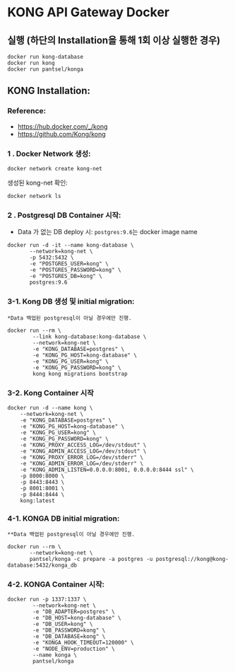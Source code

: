 # KONG API Gateway Docker
 
## 실행 (하단의 Installation을 통해 1회 이상 실행한 경우)
```
docker run kong-database
docker run kong
docker run pantsel/konga
```

## KONG Installation:

### Reference:
* https://hub.docker.com/_/kong
* https://github.com/Kong/kong


### 1 . Docker Network 생성:
```
docker network create kong-net
```
생성된 kong-net 확인:
```
docker network ls
```

### 2 . Postgresql DB Container 시작:
 * Data 가 없는 DB deploy 시: `postgres:9.6`는 docker image name
 ```
 docker run -d -it --name kong-database \
        --network=kong-net \
        -p 5432:5432 \
        -e "POSTGRES_USER=kong" \
        -e "POSTGRES_PASSWORD=kong" \
        -e "POSTGRES_DB=kong" \
        postgres:9.6
 ```

### 3-1. Kong DB 생성 및 initial migration: 
 `*Data 백업된 postgresql이 아닐 경우에만 진행.`
 ```
 docker run --rm \
         --link kong-database:kong-database \
         --network=kong-net \
         -e "KONG_DATABASE=postgres" \
         -e "KONG_PG_HOST=kong-database" \
         -e "KONG_PG_USER=kong" \
         -e "KONG_PG_PASSWORD=kong" \
         kong kong migrations bootstrap
 ```

### 3-2. Kong Container 시작
 ```
 docker run -d --name kong \
     --network=kong-net \
     -e "KONG_DATABASE=postgres" \
     -e "KONG_PG_HOST=kong-database" \
     -e "KONG_PG_USER=kong" \
     -e "KONG_PG_PASSWORD=kong" \
     -e "KONG_PROXY_ACCESS_LOG=/dev/stdout" \
     -e "KONG_ADMIN_ACCESS_LOG=/dev/stdout" \
     -e "KONG_PROXY_ERROR_LOG=/dev/stderr" \
     -e "KONG_ADMIN_ERROR_LOG=/dev/stderr" \
     -e "KONG_ADMIN_LISTEN=0.0.0.0:8001, 0.0.0.0:8444 ssl" \
     -p 8000:8000 \
     -p 8443:8443 \
     -p 8001:8001 \
     -p 8444:8444 \
     kong:latest
 ```
### 4-1. KONGA DB initial migration:
 `**Data 백업된 postgresql이 아닐 경우에만 진행.`
 ```
 docker run --rm \
        --network=kong-net \
        pantsel/konga -c prepare -a postgres -u postgresql://kong@kong-database:5432/konga_db
 ```
### 4-2. KONGA Container 시작:
 ```
 docker run -p 1337:1337 \
         --network=kong-net \
         -e "DB_ADAPTER=postgres" \
         -e "DB_HOST=kong-database" \
         -e "DB_USER=kong" \
         -e "DB_PASSWORD=kong" \
         -e "DB_DATABASE=kong" \
         -e "KONGA_HOOK_TIMEOUT=120000" \
         -e "NODE_ENV=production" \
         --name konga \
         pantsel/konga
 ```
        